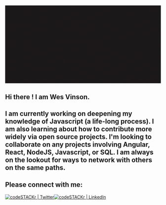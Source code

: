 ![Banner](banner.gif)

## Hi there !  **I am Wes Vinson.**  

## I am currently working on deepening my knowledge of Javascript (a life-long process).  I am also learning about how to contribute more widely via open source projects.  I'm looking to **collaborate** on any projects involving Angular, React, NodeJS, Javascript, or SQL.  I am always on the lookout for ways to **network** with others on the same paths.  

## Please **connect with me**:    
[<img align="center" alt="codeSTACKr | Twitter" width="22px" src="https://cdn.jsdelivr.net/npm/simple-icons@v3/icons/twitter.svg" />](https://twitter.com/Wesley_Vinson38)[<img align="center" alt="codeSTACKr | LinkedIn" width="22px" src="https://cdn.jsdelivr.net/npm/simple-icons@v3/icons/linkedin.svg" />](https://www.linkedin.com/in/wesley-vinson-edd/)


<!-- **wvinson43/wvinson43** is a ✨ _special_ ✨ repository because its `README.md` (this file) appears on your GitHub profile.

Here are some ideas to get you started:

- 🔭 I’m currently working on ...
- 🌱 I’m currently learning ...
- 👯 I’m looking to collaborate on ...
- 🤔 I’m looking for help with ...
- 💬 Ask me about ...
- 📫 How to reach me: ...
- 😄 Pronouns: ...
- ⚡ Fun fact: ...
-->
